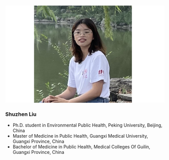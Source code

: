 ![](../_pages/ShuzhenLiuPic.png)
### Shuzhen Liu
* Ph.D. student in Environmental Public Health, Peking University, Beijing, China
* Master of Medicine in Public Health, Guangxi Medical University, Guangxi Province, China
* Bachelor of Medicine in Public Health, Medical Colleges Of Guilin, Guangxi Province, China 